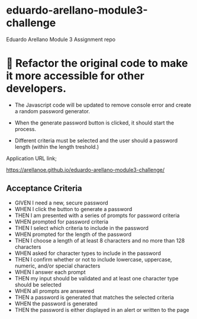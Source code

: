 # eduardo-arellano-module3-challenge
Eduardo Arellano Module 3 Assignment repo

# 📖 Refactor the original code to make it more accessible for other developers.

* The Javascript code will be updated to remove console error and create a random password generator.

* When the generate password button is clicked, it should start the process.

* Different criteria must be selected and the user should a password length (within the length treshold.)



Application URL link;

https://arellanoe.github.io/eduardo-arellano-module3-challenge/








## Acceptance Criteria

* GIVEN I need a new, secure password
* WHEN I click the button to generate a password
* THEN I am presented with a series of prompts for password criteria
* WHEN prompted for password criteria
* THEN I select which criteria to include in the password
* WHEN prompted for the length of the password
* THEN I choose a length of at least 8 characters and no more than 128 characters
* WHEN asked for character types to include in the password
* THEN I confirm whether or not to include lowercase, uppercase, numeric, and/or special characters
* WHEN I answer each prompt
* THEN my input should be validated and at least one character type should be selected
* WHEN all prompts are answered
* THEN a password is generated that matches the selected criteria
* WHEN the password is generated
* THEN the password is either displayed in an alert or written to the page
